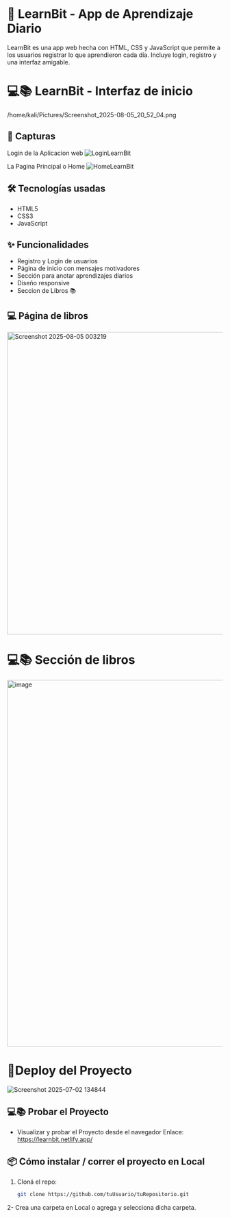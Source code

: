 # 🚀 LearnBit - App de Aprendizaje Diario

LearnBit es una app web hecha con HTML, CSS y JavaScript que permite a los usuarios registrar lo que aprendieron cada día. Incluye login, registro y una interfaz amigable.


 # 💻📚 LearnBit - Interfaz de inicio 

/home/kali/Pictures/Screenshot_2025-08-05_20_52_04.png


## 📸 Capturas
Login de la Aplicacion web
![LoginLearnBit](https://github.com/user-attachments/assets/098121fd-fb33-4fe3-bc94-e166618b133c)

La Pagina Principal o Home
![HomeLearnBit](https://github.com/user-attachments/assets/52862d32-ae27-4bb9-ad90-320be57d926a)





## 🛠️ Tecnologías usadas

- HTML5
- CSS3
- JavaScript

## ✨ Funcionalidades

- Registro y Login de usuarios
- Página de inicio con mensajes motivadores
- Sección para anotar aprendizajes diarios
- Diseño responsive
- Seccion de Libros 📚
## 💻 Página de libros
<img width="698" height="706" alt="Screenshot 2025-08-05 003219" src="https://github.com/user-attachments/assets/18169679-c0a7-4504-9385-9fed7b1d5d89" />

 # 💻📚 Sección de libros
<img width="800" height="855" alt="image" src="https://github.com/user-attachments/assets/a6ce5977-8d75-4f52-bc29-3323c6045326" />



  
# 🚀Deploy del Proyecto
![Screenshot 2025-07-02 134844](https://github.com/user-attachments/assets/f48c6384-cf9a-4e3b-bfb7-b089cf96254e)



## 💻📚  Probar el Proyecto 
 - Visualizar y probar el Proyecto desde el navegador
   Enlace: https://learnbit.netlify.app/

## 📦 Cómo instalar / correr el proyecto en Local

1. Cloná el repo:
   ```bash
   git clone https://github.com/tuUsuario/tuRepositorio.git
2- Crea una carpeta en Local o agrega y selecciona dicha carpeta.

